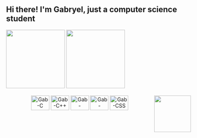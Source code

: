 ## Hi there! I'm Gabryel, just a computer science student

<div>
  <img height="160em" src="https://github-readme-stats.vercel.app/api?username=gabryeleite&show_icons=true&theme=dark">
  <img height="160em" src="https://github-readme-stats.vercel.app/api/top-langs/?username=gabryeleite&layout=compact&langs_count=true&theme=dark">
</div>

<div align="center"><br>
  <img align="center" alt="Gab-C" height="40" width="50" src="https://cdn.jsdelivr.net/gh/devicons/devicon/icons/c/c-original.svg">
  <img align="center" alt="Gab-C++" height="40" width="50" src="https://cdn.jsdelivr.net/gh/devicons/devicon/icons/cplusplus/cplusplus-original.svg">
  <img align="center" alt="Gab-Python" height="40" width="50" src="https://cdn.jsdelivr.net/gh/devicons/devicon/icons/python/python-original.svg">
  <img align="center" alt="Gab-HTML" height="40" width="50" src="https://cdn.jsdelivr.net/gh/devicons/devicon/icons/html5/html5-original.svg">
  <img align="center" alt="Gab-CSS" height="40" width="50" src="https://cdn.jsdelivr.net/gh/devicons/devicon/icons/css3/css3-original.svg">
  <img align="right" height="100" width="100" src="https://cdn.discordapp.com/attachments/840021456166715453/1108460512687165540/amogus.gif">
</div>

##
